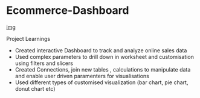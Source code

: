 # Ecommerce-Dashboard
[img](https://github.com/Somesh140/Ecommerce-Dashboard-/blob/main/Ecommerce%20sales%20dashboard.png)

Project Learnings
* Created interactive Dashboard to track and analyze online sales data 
* Used complex parameters to drill down in worksheet and customisation using filters and slicers 
* Created Connections, join new tables , calculations to manipulate data and enable user driven paramenters for visualisations
* Used different types of customised visualization (bar chart, pie chart, donut chart etc)
